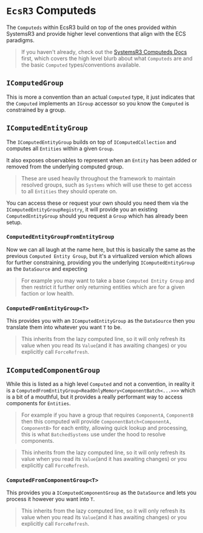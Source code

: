 # `EcsR3` Computeds

The `Computeds` within EcsR3 build on top of the ones provided within SystemsR3 and provide higher level conventions that align with the ECS paradigms.

> If you haven't already, check out the [SystemsR3 Computeds Docs](../../systems-r3/framework/computeds.md) first, which covers the high level blurb about what `Computeds` are and the basic `Computed` types/conventions available.

## `IComputedGroup`

This is more a convention than an actual `Computed` type, it just indicates that the `Computed` implements an `IGroup` accessor so you know the `Computed` is constrained by a group.

## `IComputedEntityGroup`

The `IComputedEntityGroup` builds on top of `IComputedCollection` and computes all `Entities` within a given `Group`.

It also exposes observables to represent when an `Entity` has been added or removed from the underlying computed group.

> These are used heavily throughout the framework to maintain resolved groups, such as `Systems` which will use these to get access to all `Entities` they should operate on.

You can access these or request your own should you need them via the `IComputedEntityGroupRegistry`, it will provide you an existing `ComputedEntityGroup` should you request a `Group` which has already been setup.

### `ComputedEntityGroupFromEntityGroup`

Now we can all laugh at the name here, but this is basically the same as the previous `Computed Entity Group`, but it's a virtualized version which allows for further constraining, providing you the underlying `IComputedEntityGroup` as the `DataSource` and expecting 

> For example you may want to take a base `Computed Entity Group` and then restrict it further only returning entities which are for a given faction or low health.

### `ComputedFromEntityGroup<T>`

This provides you with an `IComputedEntityGroup` as the `DataSource` then you translate them into whatever you want `T` to be.

> This inherits from the lazy computed line, so it will only refresh its value when you read its `Value`(and it has awaiting changes) or you explicitly call `ForceRefresh`.

## `IComputedComponentGroup`

While this is listed as a high level `Computed` and not a convention, in reality it is a `ComputedFromEntityGroup<ReadOnlyMemory<ComponentBatch<...>>>` which is a bit of a mouthful, but it provides a really performant way to access components for `Entities`.

> For example if you have a group that requires `ComponentA`, `ComponentB` then this computed will provide `ComponentBatch<ComponentA, ComponentB>` for each entity, allowing quick lookup and processing, this is what `BatchedSystems` use under the hood to resolve components.

> This inherits from the lazy computed line, so it will only refresh its value when you read its `Value`(and it has awaiting changes) or you explicitly call `ForceRefresh`.

### `ComputedFromComponentGroup<T>`

This provides you a `IComputedComponentGroup` as the `DataSource` and lets you process it however you want into `T`.

> This inherits from the lazy computed line, so it will only refresh its value when you read its `Value`(and it has awaiting changes) or you explicitly call `ForceRefresh`.
